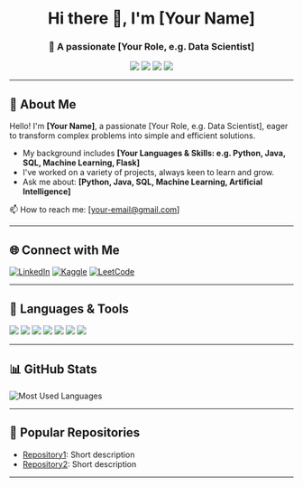 <!-- Banner / Welcome Section -->
<h1 align="center">Hi there 👋, I'm [Your Name]</h1>
<h3 align="center">🚀 A passionate [Your Role, e.g. Data Scientist]</h3>

<!-- Badges for Main Skills -->
<p align="center">
  <img src="https://img.shields.io/badge/EXPLORATORY%20DATA%20ANALYSIS-blue" />
  <img src="https://img.shields.io/badge/DATA%20VISUALIZATION-green" />
  <img src="https://img.shields.io/badge/MACHINE%20LEARNING-orange" />
  <img src="https://img.shields.io/badge/ARTIFICIAL%20INTELLIGENCE-violet" />
</p>

---

## 🚀 About Me

Hello! I'm **[Your Name]**, a passionate [Your Role, e.g. Data Scientist], eager to transform complex problems into simple and efficient solutions.

- My background includes **[Your Languages & Skills: e.g. Python, Java, SQL, Machine Learning, Flask]**
- I've worked on a variety of projects, always keen to learn and grow.
- Ask me about: **[Python, Java, SQL, Machine Learning, Artificial Intelligence]**

📫 How to reach me: [your-email@gmail.com]

---

## 🌐 Connect with Me

[![LinkedIn](https://img.shields.io/badge/linkedin-blue?logo=linkedin&style=for-the-badge)](https://linkedin.com/in/your-linkedin)
[![Kaggle](https://img.shields.io/badge/kaggle-blue?logo=kaggle&style=for-the-badge)](https://kaggle.com/your-kaggle)
[![LeetCode](https://img.shields.io/badge/leetcode-orange?logo=leetcode&style=for-the-badge)](https://leetcode.com/your-leetcode)

---

## 🚀 Languages & Tools

<p>
  <img src="https://img.shields.io/badge/-Python-333?style=flat&logo=python" />
  <img src="https://img.shields.io/badge/-Java-333?style=flat&logo=java" />
  <img src="https://img.shields.io/badge/-MySQL-333?style=flat&logo=mysql" />
  <img src="https://img.shields.io/badge/-PostgreSQL-333?style=flat&logo=postgresql" />
  <img src="https://img.shields.io/badge/-Jupyter-333?style=flat&logo=jupyter" />
  <img src="https://img.shields.io/badge/-Flask-333?style=flat&logo=flask" />
  <img src="https://img.shields.io/badge/-Pandas-333?style=flat&logo=pandas" />
  <!-- Add more badges for your tech stack -->
</p>

---

## 📊 GitHub Stats

![Most Used Languages](https://github-readme-stats.vercel.app/api/top-langs/?username=your-github-username&layout=compact)

---

## 📌 Popular Repositories

- [Repository1](https://github.com/your-username/repo1): Short description
- [Repository2](https://github.com/your-username/repo2): Short description

---

